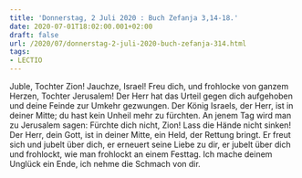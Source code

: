 ```yaml
---
title: 'Donnerstag, 2 Juli 2020 : Buch Zefanja 3,14-18.'
date: 2020-07-01T18:02:00.001+02:00
draft: false
url: /2020/07/donnerstag-2-juli-2020-buch-zefanja-314.html
tags: 
- LECTIO
---
```


Juble, Tochter Zion! Jauchze, Israel! Freu dich, und frohlocke von ganzem Herzen, Tochter Jerusalem! Der Herr hat das Urteil gegen dich aufgehoben und deine Feinde zur Umkehr gezwungen. Der König Israels, der Herr, ist in deiner Mitte; du hast kein Unheil mehr zu fürchten. An jenem Tag wird man zu Jerusalem sagen: Fürchte dich nicht, Zion! Lass die Hände nicht sinken! Der Herr, dein Gott, ist in deiner Mitte, ein Held, der Rettung bringt. Er freut sich und jubelt über dich, er erneuert seine Liebe zu dir, er jubelt über dich und frohlockt, wie man frohlockt an einem Festtag. Ich mache deinem Unglück ein Ende, ich nehme die Schmach von dir.